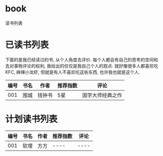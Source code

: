 # book
读书列表


# 已读书列表
下面的是我已经读过的书, 从个人角度去评价. 每个人都会有自己的思考的空间和去对事物评论的权利, 我给出的仅仅是我自己个人的观点. 就好像很多人都喜欢吃KFC, 麻辣小龙虾, 但就是有人不喜欢吃这些东西, 也许我也就是这个人.


| 编号 | 书名 | 作者 | 推荐指数 | 评论 |
|------|------|------|----------|-----|
| 001 | 围城 | 钱钟书 |  5星    | 国学大师经典之作 |


# 计划读书列表

| 编号 | 书名 | 作者 | 推荐指数 | 评论 |
|------|------|------|----------|-----|
| 001 | 软埋 | 方方 | ----  |  ---- |
